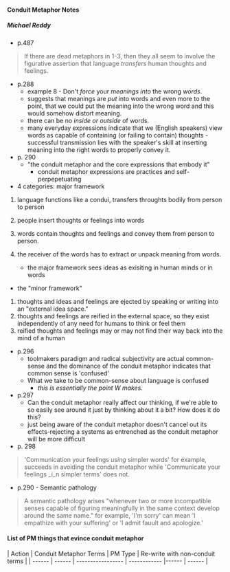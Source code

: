 #### Conduit Metaphor Notes
##### Michael Reddy

- p.487
> If there are dead metaphors in 1-3, then they all seem to involve the figurative assertion that language _transfers_ human thoughts and feelings.

- p.288
    - example 8 - Don't _force_ your _meanings into_ the wrong _words_.
    - suggests that meanings are _put_ into words and even more to the point, that we could put the meaning into the wrong word and this would somehow distort meaning.
    - there can be no _inside or outside_ of words.
    - many everyday expressions indicate that we (English speakers) view words as capable of containing (or failing to contain) thoughts - successful transmission lies with the speaker's skill at inserting meaning into the right words to properly convey it.
- p. 290
    - "the conduit metaphor and the core expressions that embody it"
        - conduit metaphor expressions are practices and self-perpepetuating
- 4 categories: major framework
1. language functions like a condui, transfers throughts bodily from person to person
2. people insert thoughts or feelings into words
3. words contain thoughts and feelings and convey them from person to person.
4. the receiver of the words has to extract or unpack meaning from words.

    - the major framework sees ideas as exisiting in human minds or in words
- the "minor framework"
1. thoughts and ideas and feelings are ejected by speaking or writing into an "external idea space."
2. thoughts and feelings are reified in the external space, so they exist independently of any need for humans to think or feel them
3. reified thoughts and feelings may or may not find their way back into the mind of a human

- p.296
    - toolmakers paradigm and radical subjectivity are actual common-sense and the dominance of the conduit metaphor indicates that common sense is 'confused'
    - What we take to be common-sense about language is confused
        - _this is essentially the point W makes._
- p.297
    - Can the conduit metaphor really affect our thinking, if we're able to so easily see around it just by thinking about it a bit? How does it do this?
    - just being aware of the conduit metaphor doesn't cancel out its effects-rejecting a systems as entrenched as the conduit metaphor will be more difficult
- p. 298
> 'Communication your feelings _using_ simpler words' for example, succeeds in avoiding the conduit metaphor while 'Communicate your feelings _i_n simpler terms' does not.

- p.290 - Semantic pathology
> A semantic pathology arises "whenever two or more incompatible senses capable of figuring meaningfully in the same context develop around the same name."
> for example, 'I'm sorry' can mean 'I empathize with your suffering' or 'I admit fauult and apologize.'


#### List of PM things that evince conduit metaphor
| Action | Conduit Metaphor Terms | PM Type | Re-write with non-conduit terms |
| ------ | ------ | ----------------- | ------------ |------ | ------ |
